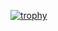 [![trophy](https://github-profile-trophy.vercel.app/?username=m-shazaib&theme=onedark)](https://github.com/ryo-ma/github-profile-trophy)

<!--
**m-shazaib/m-shazaib** is a ✨ _special_ ✨ repository because its `README.md` (this file) appears on your GitHub profile.

Here are some ideas to get you started:

- 🔭 I’m currently working on ...
- 🌱 I’m currently learning ...
- 👯 I’m looking to collaborate on ...
- 🤔 I’m looking for help with ...
- 💬 Ask me about ...
- 📫 How to reach me: ...
- 😄 Pronouns: ...
- ⚡ Fun fact: ...
-->
